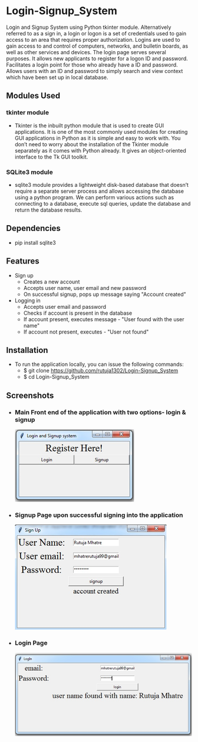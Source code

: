 # Login-Signup_System
Login and Signup System using Python tkinter module. Alternatively referred to as a sign in, a login or logon is a set of credentials used to gain access to an area that requires proper authorization. Logins are used to gain access to and control of computers, networks, and bulletin boards, as well as other services and devices. The login page serves several purposes. It allows new applicants to register for a logon ID and password. Facilitates a login point for those who already have a ID and password. Allows users with an ID and password to simply search and view context which have been set up in local database.

## Modules Used
### tkinter module
- Tkinter is the inbuilt python module that is used to create GUI applications. It is one of the most commonly used modules for creating GUI applications in Python as it is simple   and easy to work with. You don’t need to worry about the installation of the Tkinter module separately as it comes with Python already. It gives an object-oriented interface to   the Tk GUI toolkit.
### SQLite3 module
- sqlite3 module provides a lightweight disk-based database that doesn’t require a separate server process and allows accessing the database using a python program. We can perform   various actions such as connecting to a database, execute sql queries, update the database and return the database results.
## Dependencies
- pip install sqlite3

## Features
- Sign up
  - Creates a new account
  - Accepts user name, user email and new password
  - On successful signup, pops up message saying "Account created"
- Logging in
  - Accepts user email and password
  - Checks if account is present in the database
  - If account present, executes message - "User found with the user name"
  - If account not present, executes - "User not found"
  
## Installation
- To run the application locally, you can issue the following commands:
  - $ git clone https://github.com/rutuja1302/Login-Signup_System
  - $ cd Login-Signup_System
  
## Screenshots
- ### Main Front end of the application with two options- login & signup
  ![](https://github.com/rutuja1302/Login-Signup_System/blob/main/Main/op_1.jpg)
- ### Signup Page upon successful signing into the application
  ![](https://github.com/rutuja1302/Login-Signup_System/blob/main/Main/op_2.jpg)
- ### Login Page
  ![](https://github.com/rutuja1302/Login-Signup_System/blob/main/Main/op_3.jpg)
